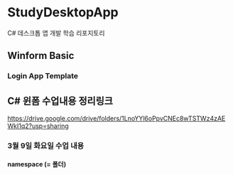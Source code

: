 # StudyDesktopApp
C# 데스크톱 앱 개발 학습 리포지토리

## Winform Basic

### Login App Template







## C# 윈폼 수업내용 정리링크
https://drive.google.com/drive/folders/1LnoYYl6oPpvCNEc8wTSTWz4zAEWkI1q2?usp=sharing

### 3월 9일 화요일 수업 내용
#### namespace (= 폴더)
